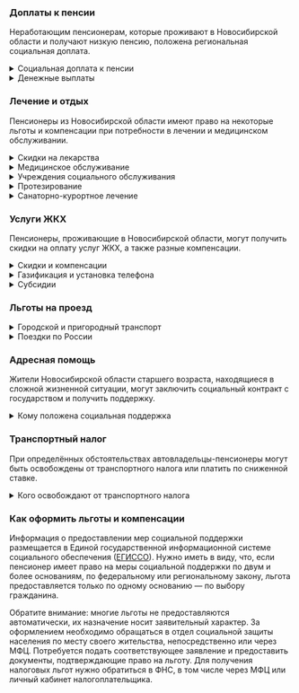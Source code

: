### Доплаты к пенсии
Неработающим пенсионерам, которые проживают в Новосибирской области и получают низкую пенсию, положена региональная социальная доплата. 

<details>
<summary>Социальная доплата к пенсии</summary>
В Новосибирской области региональный прожиточный минимум пенсионера превышает общефедеральный. Неработающим пенсионерам с низким размером пенсии производится региональная социальная доплата к пенсии до прожиточного минимума пенсионера. На 2021 год — 10 378 рублей.

Для назначения региональной доплаты в настоящее время необходимо обращаться в органы социальной защиты населения. С 2022 года доплата будет назначаться автоматически.
</details>
<details>
<summary>Денежные выплаты</summary>
Если пенсионер относится к льготной категории, ему полагается ежемесячная денежная выплата (ЕДВ), которую регулярно индексируют.

В [Новосибирской](https://docs.cntd.ru/document/5417477) области ветераны труда ежемесячно получают 402,82 рубля, а труженики тыла — 246,17 рубля. ЕДВ реабилитированных и пострадавших от репрессий пенсионеров составляет 201,44 рубля. При отказе от льготного проезда железнодорожным транспортом выплата увеличивается на 22,47 рубля для ветеранов труда и тружеников тыла, на 44,95 рубля — для жертв политических репрессий. Отказавшиеся от льготного лекарственного обеспечения труженики тыла и реабилитированные и репрессированные пенсионеры ежемесячно получают ещё 191,04 рубля. 

Новосибирским малообеспеченным ветеранам труда, труженикам тыла и жертвам политических репрессий полагается ежегодно единовременная выплата в сумме 671,38 рубля. Её выплачивают пенсионерам, среднедушевой доход семьи которых не превышает полтора прожиточных минимума.

Новосибирские пенсионеры, потерявшие родителей во время ВОВ, получают ежемесячно 561,98 рубля. Эта выплата полагается им независимо от получения иных ЕДВ, установленных областным законодательством.</details>

### Лечение и отдых
Пенсионеры из Новосибирской области имеют право на некоторые льготы и компенсации при потребности в лечении и медицинском обслуживании.
<details>
<summary>Скидки на лекарства</summary>
[Новосибирские](https://docs.cntd.ru/document/5417477) труженики тыла и пенсионеры, являющиеся жертвами политических репрессий, могут приобрести лекарственные препараты по рецептам врача за 50% стоимости. Льгота предоставляется только в случае, если пенсионер не отказался от неё в пользу денежной компенсации.
</details>
<details>
<summary>Медицинское обслуживание</summary>
Новосибирские ветераны труда и труженики тыла сохраняют обслуживание в поликлиниках и других медицинских учреждениях, к которым были прикреплены в период работы до выхода на пенсию. Оказание медицинской помощи вне очереди получают реабилитированные и пострадавшие от репрессий пенсионеры, труженики тыла, а также пенсионеры, потерявшие родителей в годы ВОВ, ветераны труда и блокадники.
</details>
<details>
<summary> Учреждения социального обслуживания </summary>
Внеочередной приём в дома-интернаты для престарелых и инвалидов, учреждения социального обслуживания предоставляется реабилитированным и пострадавшим от репрессий пенсионерам, труженикам тыла, а также потерявшим родителей в годы ВОВ.
</details>
<details>
<summary>Протезирование</summary>
Бесплатное изготовление и ремонт зубных протезов полагается [новосибирским](https://docs.cntd.ru/document/5417477) ветеранам труда, труженикам тыла и реабилитированным пенсионерам. Льгота не распространяется на протезы с опорой на дентальные препараты или изготовленные из драгметаллов и иных дорогостоящих материалов. Реабилитированные граждане и труженики тыла также бесплатно обеспечиваются иными протезно-ортопедическими изделиями.
</details>
<details>
<summary>Санаторно-курортное лечение</summary>
В [Новосибирской](https://docs.cntd.ru/document/465702367) области малообеспеченным пенсионерам, а также ветеранам труда или войны выделяется бесплатная путёвка на санаторно-курортное лечение.
</details>

### Услуги ЖКХ
Пенсионеры, проживающие в Новосибирской области, могут получить скидки на оплату услуг ЖКХ, а также разные компенсации. 
<details>
<summary>Скидки и компенсации</summary>
Ветеранам труда, реабилитированным и пострадавшим от репрессий пенсионерам выплачивается компенсация в размере 50% на оплату жилого помещения и коммунальные услуги. Компенсация предоставляется в пределах утверждённых региональных нормативов потребления.

Ежемесячная денежная выплат за ЖКУ предоставляется с учётом нетрудоспособных членов семьи ветерана, находящихся у него на иждивении. Льготу получают также члены семьи реабилитированного, которые проживают вместе с ним.

Одинокие неработающие пенсионеры по достижении 70 лет освобождаются от взносов на капремонт на 50%, а с 80-летнего возраста — полностью. Льгота распространяется также на граждан указанного возраста, семья которых состоит из неработающих граждан пенсионного возраста (мужчины — старше 60 лет, женщины — 55) и (или) инвалидов I и II групп.
</details>
<details>
<summary>Газификация и установка телефона</summary>
В Новосибирской области пенсионеры могут оформить льготный кредит на [газификацию](https://www.lawmix.ru/zakonodatelstvo/2193762) жилья в банке, определённом областным правительством. В 2021 году кредиты выдаёт Банк «Левобережный» сроком до пяти лет на сумму не более 100 000 рублей. При оформлении такого займа 3/4 суммы уплаченных процентов компенсируются из областного бюджета.

Реабилитированные и пострадавшие от репрессий имеют право на первоочередную установку телефона.
</details>
<details>
<summary>Субсидии</summary>
Новосибирские пенсионеры с доходом, не превышающим два прожиточных минимума, могут получить субсидию на оплату услуг ЖКХ при тратах на «коммуналку» более 16% совокупного дохода семьи. Если доход выше, субсидия полагается при расходах более 22%.
</details>

### Льготы на проезд
<details>
<summary>Городской и пригородный транспорт</summary>
В Новосибирской области пенсионеры для льготного проезда на городском пассажирском электрическом и автомобильном (кроме такси), автомобильном межмуниципальном и водном пригородном транспорте приобретают специальный месячный проездной билет по территории области. Реабилитированные и пострадавшие от репрессий имеют право бесплатного проезда на электричках, если они не отказались от этой льготы в пользу денежной компенсации.
</details>
<details>
<summary>Поездки по России</summary>
[Новосибирским](https://docs.cntd.ru/document/5417477) реабилитированным пенсионерам один раз в год компенсируют стоимость поездки по территории России туда и обратно железнодорожным транспортом. При путешествии водным, воздушным или автомобильным транспортом вернут 50% затрат.
</details>


### Адресная помощь
Жители Новосибирской области старшего возраста, находящиеся в сложной жизненной ситуации, могут заключить социальный контракт с государством и получить поддержку.
<details>
<summary>Кому положена социальная поддержка</summary>
Пенсионерам, оказавшимся в трудной жизненной ситуации по не зависящим от них причинам или в связи со стихийным бедствием, экстремальной ситуацией, оказывается адресная помощь. Она предоставляется путём выплаты пособий либо в натуральной форме (обеспечение одеждой, обувью, лекарствами, организация лечения и ухода, проведение ремонта жилья или установка приборов учёта и пр.). С нуждающимися пенсионерами может быть заключён социальный контракт.
</details>

### Транспортный налог
При определённых обстоятельствах автовладельцы-пенсионеры могут быть освобождены от транспортного налога или платить по сниженной ставке. 
<details>
<summary>Кого освобождают от транспортного налога</summary>
В [Новосибирской](https://www.nalog.gov.ru/rn77/service/tax/d1097087/) области пенсионеры на 80% освобождаются от транспортного налога на легковой или грузовой автомобиль с мощностью двигателя до 150 л. с. (один по своему выбору), а также не уплачивают налог на мотоцикл (мотороллер) мощностью до 40 л. с. Если пенсионер является участником или инвалидом ВОВ, ветераном или инвалидом боевых действий, относится к гражданам, подвергшимся радиации, он полностью освобождается от сборов на транспортное средство указанной мощности.
</details>

### Как оформить льготы и компенсации 
Информация о предоставлении мер социальной поддержки размещается в Единой государственной информационной системе социального обеспечения ([ЕГИССО](http://egisso.ru/site/client/#/)). Нужно иметь в виду, что, если пенсионер имеет право на меры социальной поддержки по двум и более основаниям, по федеральному или региональному закону, льгота предоставляется только по одному основанию — по выбору гражданина.

Обратите внимание: многие льготы не предоставляются автоматически, их назначение носит заявительный характер. За оформлением необходимо обращаться в отдел социальной защиты населения по месту своего жительства, непосредственно или через МФЦ. Потребуется подать соответствующее заявление и предоставить документы, подтверждающие право на льготу. Для получения налоговых льгот нужно обратиться в ФНС, в том числе через МФЦ или личный кабинет налогоплательщика.
